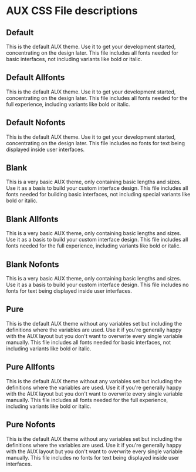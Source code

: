 # AUX CSS File descriptions

## Default
This is the default AUX theme. Use it to get your development started,
concentrating on the design later. This file includes all fonts needed
for basic interfaces, not including variants like bold or italic.

## Default Allfonts
This is the default AUX theme. Use it to get your development started,
concentrating on the design later. This file includes all fonts needed
for the full experience, including variants like bold or italic.

## Default Nofonts
This is the default AUX theme. Use it to get your development started,
concentrating on the design later. This file includes no fonts for
text being displayed inside user interfaces.

## Blank
This is a very basic AUX theme, only containing basic lengths and sizes.
Use it as a basis to build your custom interface design. This file
includes all fonts needed for building basic interfaces, not including
special variants like bold or italic.

## Blank Allfonts
This is a very basic AUX theme, only containing basic lengths and sizes.
Use it as a basis to build your custom interface design. This file
includes all fonts needed for the full experience, including variants
like bold or italic.

## Blank Nofonts
This is a very basic AUX theme, only containing basic lengths and sizes.
Use it as a basis to build your custom interface design. This file
includes no fonts for text being displayed inside user interfaces.

## Pure
This is the default AUX theme without any variables set but including
the definitions where the variables are used. Use it if you're
generally happy with the AUX layout but you don't want to overwrite
every single variable manually. This file includes all fonts needed
for basic interfaces, not including variants like bold or italic.

## Pure Allfonts
This is the default AUX theme without any variables set but including
the definitions where the variables are used. Use it if you're
generally happy with the AUX layout but you don't want to overwrite
every single variable manually. This file includes all fonts needed
for the full experience, including variants like bold or italic.

## Pure Nofonts
This is the default AUX theme without any variables set but including
the definitions where the variables are used. Use it if you're
generally happy with the AUX layout but you don't want to overwrite
every single variable manually. This file includes no fonts for
text being displayed inside user interfaces.

